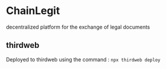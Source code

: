 # ChainLegit
decentralized platform for the exchange of legal documents

## thirdweb
Deployed to thirdweb using the command : ```npx thirdweb deploy```
